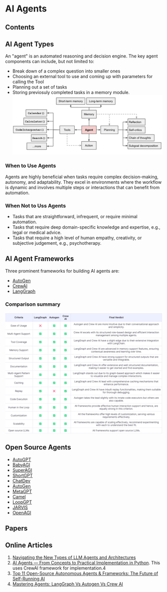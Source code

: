 # AI Agents

## Contents

## AI Agent Types
An "agent" is an automated reasoning and decision engine. The key agent components can include, but not limited to:
- Break down of a complex question into smaller ones
- Choosing an external tool to use and coming up with parameters for calling the Tool
- Planning out a set of tasks
- Storing previosuly completed tasks in a memory module. 
![alt text](figs/image.png)

### When to Use Agents
Agents are highly beneficial when tasks require complex decision-making, autonomy, and adaptability. They excel in environments where the workflow is dynamic and involves multiple steps or interactions that can benefit from automation.
### When Not to Uss Agents
- Tasks that are straightforward, infrequent, or require minimal automation.
- Tasks that require deep domain-specific knowledge and expertise, e.g., legal or medical advice.
- Tasks that require a high level of human empathy, creativity, or subjective judgement, e.g., psychotherapy.
## AI Agent Frameworks
Three prominent frameworks for building AI agents are:
- [AutoGen](https://github.com/microsoft/autogen)
- [CrewAI](https://github.com/crewAIInc/crewAI)
- [LangGraph](https://github.com/langchain-ai/langgraph)

### Comparison summary
![img.png](figs/ai-comparison.png)

## Open Source Agents
- [AutoGPT](https://github.com/Significant-Gravitas/AutoGPT)
- [BabyAGI](https://github.com/yoheinakajima/babyagi)
- [SuperAGI](https://github.com/TransformerOptimus/SuperAGI)
- [ShortGPT](https://github.com/RayVentura/ShortGPT)
- [ChatDev](https://github.com/OpenBMB/ChatDev)
- [AutoGen](https://github.com/microsoft/autogen)
- [MetaGPT](https://github.com/geekan/MetaGPT)
- [Camel](https://github.com/camel-ai/camel)
- [LoopGPT](https://github.com/farizrahman4u/loopgpt/tree/main)
- [JARVIS](https://github.com/microsoft/JARVIS)
- [OpenAGI](https://github.com/agiresearch/OpenAGI)

## Papers

## Online Articles
1. [Navigating the New Types of LLM Agents and Architectures](https://medium.com/towards-data-science/navigating-the-new-types-of-llm-agents-and-architectures-309382ce9f88) 
2. [AI Agents — From Concepts to Practical Implementation in Python](https://towardsdatascience.com/ai-agents-from-concepts-to-practical-implementation-in-python-fb26789b1560). This uses CrewAI framework for implementation.4
3. [Top 11 Open-Source Autonomous Agents & Frameworks: The Future of Self-Running AI](https://www.taskade.com/blog/top-autonomous-agents/#h-what-are-autonomous-agents)
4. [Mastering Agents: LangGraph Vs Autogen Vs Crew AI](https://www.rungalileo.io/blog/mastering-agents-langgraph-vs-autogen-vs-crew)